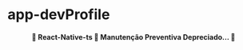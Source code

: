 # app-devProfile
<h4 align="center"> 
	🚧  React-Native-ts 🚀 Manutenção Preventiva Depreciado...  🚧
</h4>
